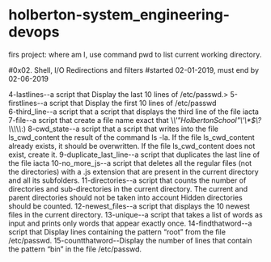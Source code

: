 # holberton-system_engineering-devops
firs project: where am I, use command pwd to list current working directory.


#0x02. Shell, I/O Redirections and filters
#started 02-01-2019, must end by 02-06-2019

4-lastlines--a script that Display the last 10 lines of /etc/passwd.>
5-firstlines--a script that Display the first 10 lines of /etc/passwd  
6-third_line--a script that a script that displays the third line of the file iacta  
7-file--a script that
create a file name exact that \\*\\\'"HolbertonSchool"\\'\\\*$\\?\\*\\*\\*\\*\\*\:\) 
8-cwd_state--a script that a script that writes into the file ls_cwd_content the result of the command ls -la. If the file ls_cwd_content already exists, it should be overwritten. If the file ls_cwd_content does not exist, create it. 
9-duplicate_last_line--a script that duplicates the last line of the file iacta 
10-no_more_js--a script that deletes all the regular files (not the directories) with a .js extension that are present in the current directory and all its subfolders.
11-directories--a script that counts the number of directories and sub-directories in the current directory.
The current and parent directories should not be taken into account
Hidden directories should be counted.
12-newest_files--a script that displays the 10 newest files in the current directory.
13-unique--a script that takes a list of words as input and prints only words that appear exactly once.
14-findthatword--a script that Display lines containing the pattern “root” from the file /etc/passwd.
15-countthatword--Display the number of lines that contain the pattern “bin” in the file /etc/passwd.